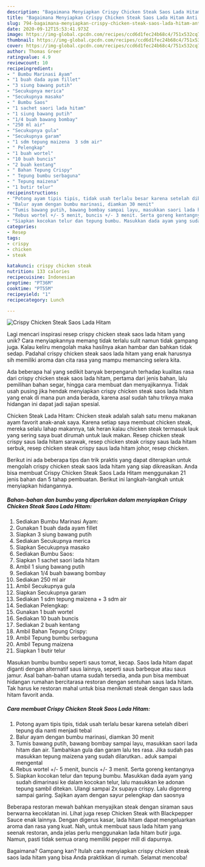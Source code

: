 ```yaml
---
description: "Bagaimana Menyiapkan Crispy Chicken Steak Saos Lada Hitam Anti Gagal"
title: "Bagaimana Menyiapkan Crispy Chicken Steak Saos Lada Hitam Anti Gagal"
slug: 794-bagaimana-menyiapkan-crispy-chicken-steak-saos-lada-hitam-anti-gagal
date: 2020-09-12T15:53:41.973Z
image: https://img-global.cpcdn.com/recipes/ccd6d1fec24b68c4/751x532cq70/crispy-chicken-steak-saos-lada-hitam-foto-resep-utama.jpg
thumbnail: https://img-global.cpcdn.com/recipes/ccd6d1fec24b68c4/751x532cq70/crispy-chicken-steak-saos-lada-hitam-foto-resep-utama.jpg
cover: https://img-global.cpcdn.com/recipes/ccd6d1fec24b68c4/751x532cq70/crispy-chicken-steak-saos-lada-hitam-foto-resep-utama.jpg
author: Thomas Greer
ratingvalue: 4.9
reviewcount: 10
recipeingredient:
- " Bumbu Marinasi Ayam"
- "1 buah dada ayam fillet"
- "3 siung bawang putih"
- "Secukupnya merica"
- "Secukupnya masako"
- " Bumbu Saos"
- "1 sachet saori lada hitam"
- "1 siung bawang putih"
- "1/4 buah bawang bombay"
- "250 ml air"
- "Secukupnya gula"
- "Secukupnya garam"
- "1 sdm tepung maizena  3 sdm air"
- " Pelengkap"
- "1 buah wortel"
- "10 buah buncis"
- "2 buah kentang"
- " Bahan Tepung Crispy"
- " Tepung bumbu serbaguna"
- " Tepung maizena"
- "1 butir telur"
recipeinstructions:
- "Potong ayam tipis tipis, tidak usah terlalu besar karena setelah diberi tepung dia nanti menjadi tebal"
- "Balur ayam dengan bumbu marinasi, diamkan 30 menit"
- "Tumis bawang putih, bawang bombay sampai layu, masukkan saori lada hitam dan air. Tambahkan gula dan garam lalu tes rasa. Jika sudah pas masukkan tepung maizena yang sudah dilarutkan.. aduk sampai mengental"
- "Rebus wortel +/- 5 menit, buncis +/- 3 menit. Serta goreng kentangnya"
- "Siapkan kocokan telur dan tepung bumbu. Masukkan dada ayam yang sudah dimarinasi ke dalam kocokan telur, lalu masukkan ke adonan tepung sambil ditekan. Ulangi sampai 2x supaya crispy. Lalu digoreng sampai garing. Sajikan ayam dengan sayur pelengkap dan saosnya"
categories:
- Resep
tags:
- crispy
- chicken
- steak

katakunci: crispy chicken steak 
nutrition: 133 calories
recipecuisine: Indonesian
preptime: "PT36M"
cooktime: "PT55M"
recipeyield: "1"
recipecategory: Lunch

---
```



![Crispy Chicken Steak Saos Lada Hitam](https://img-global.cpcdn.com/recipes/ccd6d1fec24b68c4/751x532cq70/crispy-chicken-steak-saos-lada-hitam-foto-resep-utama.jpg)

Lagi mencari inspirasi resep crispy chicken steak saos lada hitam yang unik? Cara menyiapkannya memang tidak terlalu sulit namun tidak gampang juga. Kalau keliru mengolah maka hasilnya akan hambar dan bahkan tidak sedap. Padahal crispy chicken steak saos lada hitam yang enak harusnya sih memiliki aroma dan cita rasa yang mampu memancing selera kita.

Ada beberapa hal yang sedikit banyak berpengaruh terhadap kualitas rasa dari crispy chicken steak saos lada hitam, pertama dari jenis bahan, lalu pemilihan bahan segar, hingga cara membuat dan menyajikannya. Tidak usah pusing jika hendak menyiapkan crispy chicken steak saos lada hitam yang enak di mana pun anda berada, karena asal sudah tahu triknya maka hidangan ini dapat jadi sajian spesial.

Chicken Steak Lada Hitam: Chicken steak adalah salah satu menu makanan ayam favorit anak-anak saya. Karena setiap saya membuat chicken steak, mereka selalu lahap makannya, tak heran kalau chicken steak termasuk lauk yang sering saya buat dirumah untuk lauk makan. Resep chicken steak crispy saus lada hitam sarawak, resep chicken steak crispy saus lada hitam serbuk, resep chicken steak crispy saus lada hitam johor, resep chicken.


Berikut ini ada beberapa tips dan trik praktis yang dapat diterapkan untuk mengolah crispy chicken steak saos lada hitam yang siap dikreasikan. Anda bisa membuat Crispy Chicken Steak Saos Lada Hitam menggunakan 21 jenis bahan dan 5 tahap pembuatan. Berikut ini langkah-langkah untuk menyiapkan hidangannya.

<!--inarticleads1-->

##### Bahan-bahan dan bumbu yang diperlukan dalam menyiapkan Crispy Chicken Steak Saos Lada Hitam:

1. Sediakan  Bumbu Marinasi Ayam:
1. Gunakan 1 buah dada ayam fillet
1. Siapkan 3 siung bawang putih
1. Sediakan Secukupnya merica
1. Siapkan Secukupnya masako
1. Sediakan  Bumbu Saos:
1. Siapkan 1 sachet saori lada hitam
1. Ambil 1 siung bawang putih
1. Sediakan 1/4 buah bawang bombay
1. Sediakan 250 ml air
1. Ambil Secukupnya gula
1. Siapkan Secukupnya garam
1. Sediakan 1 sdm tepung maizena + 3 sdm air
1. Sediakan  Pelengkap:
1. Gunakan 1 buah wortel
1. Sediakan 10 buah buncis
1. Sediakan 2 buah kentang
1. Ambil  Bahan Tepung Crispy:
1. Ambil  Tepung bumbu serbaguna
1. Ambil  Tepung maizena
1. Siapkan 1 butir telur


Masukan bumbu bumbu seperti saus tomat, kecap. Saos lada hitam dapat diganti dengan alternatif saus lainnya, seperti saus barbeque atau saus jamur. Asal bahan-bahan utama sudah tersedia, anda pun bisa membuat hidangan rumahan bercitarasa restoran dengan sentuhan saus lada hitam. Tak harus ke restoran mahal untuk bisa menikmati steak dengan saus lada hitam favorit anda. 

<!--inarticleads2-->

##### Cara membuat Crispy Chicken Steak Saos Lada Hitam:

1. Potong ayam tipis tipis, tidak usah terlalu besar karena setelah diberi tepung dia nanti menjadi tebal
1. Balur ayam dengan bumbu marinasi, diamkan 30 menit
1. Tumis bawang putih, bawang bombay sampai layu, masukkan saori lada hitam dan air. Tambahkan gula dan garam lalu tes rasa. Jika sudah pas masukkan tepung maizena yang sudah dilarutkan.. aduk sampai mengental
1. Rebus wortel +/- 5 menit, buncis +/- 3 menit. Serta goreng kentangnya
1. Siapkan kocokan telur dan tepung bumbu. Masukkan dada ayam yang sudah dimarinasi ke dalam kocokan telur, lalu masukkan ke adonan tepung sambil ditekan. Ulangi sampai 2x supaya crispy. Lalu digoreng sampai garing. Sajikan ayam dengan sayur pelengkap dan saosnya


Beberapa restoran mewah bahkan menyajikan steak dengan siraman saus berwarna kecoklatan ini. Lihat juga resep Chicken Steak with Blackpepper Sauce enak lainnya. Dengan digerus kasar, lada hitam dapat mengeluarkan aroma dan rasa yang kuat. Nah, untuk membuat saus lada hitam yang seenak restoran, anda jelas perlu menggunakan lada hitam butir juga. Namun, pasti tidak semua orang memiliki pepper mill di dapurnya. 

Bagaimana? Gampang kan? Itulah cara menyiapkan crispy chicken steak saos lada hitam yang bisa Anda praktikkan di rumah. Selamat mencoba!
